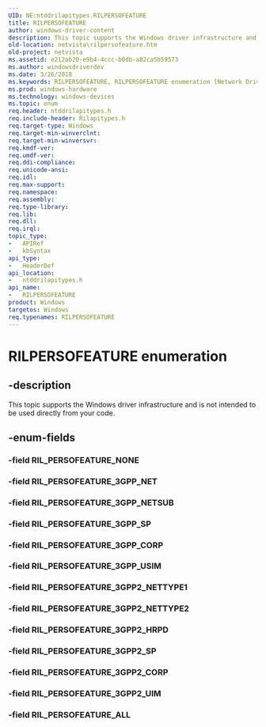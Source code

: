 ```yaml
---
UID: NE:ntddrilapitypes.RILPERSOFEATURE
title: RILPERSOFEATURE
author: windows-driver-content
description: This topic supports the Windows driver infrastructure and is not intended to be used directly from your code.
old-location: netvista\rilpersofeature.htm
old-project: netvista
ms.assetid: e212ab20-e9b4-4ccc-b0db-a82ca5b59573
ms.author: windowsdriverdev
ms.date: 3/26/2018
ms.keywords: RILPERSOFEATURE, RILPERSOFEATURE enumeration [Network Drivers Starting with Windows Vista], RIL_PERSOFEATURE_3GPP2_CORP, RIL_PERSOFEATURE_3GPP2_HRPD, RIL_PERSOFEATURE_3GPP2_NETTYPE1, RIL_PERSOFEATURE_3GPP2_NETTYPE2, RIL_PERSOFEATURE_3GPP2_SP, RIL_PERSOFEATURE_3GPP2_UIM, RIL_PERSOFEATURE_3GPP_CORP, RIL_PERSOFEATURE_3GPP_NET, RIL_PERSOFEATURE_3GPP_NETSUB, RIL_PERSOFEATURE_3GPP_SP, RIL_PERSOFEATURE_3GPP_USIM, RIL_PERSOFEATURE_ALL, netvista.rilpersofeature, ntddrilapitypes/RILPERSOFEATURE, ntddrilapitypes/RIL_PERSOFEATURE_3GPP2_CORP, ntddrilapitypes/RIL_PERSOFEATURE_3GPP2_HRPD, ntddrilapitypes/RIL_PERSOFEATURE_3GPP2_NETTYPE1, ntddrilapitypes/RIL_PERSOFEATURE_3GPP2_NETTYPE2, ntddrilapitypes/RIL_PERSOFEATURE_3GPP2_SP, ntddrilapitypes/RIL_PERSOFEATURE_3GPP2_UIM, ntddrilapitypes/RIL_PERSOFEATURE_3GPP_CORP, ntddrilapitypes/RIL_PERSOFEATURE_3GPP_NET, ntddrilapitypes/RIL_PERSOFEATURE_3GPP_NETSUB, ntddrilapitypes/RIL_PERSOFEATURE_3GPP_SP, ntddrilapitypes/RIL_PERSOFEATURE_3GPP_USIM, ntddrilapitypes/RIL_PERSOFEATURE_ALL
ms.prod: windows-hardware
ms.technology: windows-devices
ms.topic: enum
req.header: ntddrilapitypes.h
req.include-header: Rilapitypes.h
req.target-type: Windows
req.target-min-winverclnt: 
req.target-min-winversvr: 
req.kmdf-ver: 
req.umdf-ver: 
req.ddi-compliance: 
req.unicode-ansi: 
req.idl: 
req.max-support: 
req.namespace: 
req.assembly: 
req.type-library: 
req.lib: 
req.dll: 
req.irql: 
topic_type:
-	APIRef
-	kbSyntax
api_type:
-	HeaderDef
api_location:
-	ntddrilapitypes.h
api_name:
-	RILPERSOFEATURE
product: Windows
targetos: Windows
req.typenames: RILPERSOFEATURE
---
```


# RILPERSOFEATURE enumeration


## -description


This topic supports the Windows driver infrastructure and is not intended to be used directly from your code.


## -enum-fields




### -field RIL_PERSOFEATURE_NONE


### -field RIL_PERSOFEATURE_3GPP_NET


### -field RIL_PERSOFEATURE_3GPP_NETSUB


### -field RIL_PERSOFEATURE_3GPP_SP


### -field RIL_PERSOFEATURE_3GPP_CORP


### -field RIL_PERSOFEATURE_3GPP_USIM


### -field RIL_PERSOFEATURE_3GPP2_NETTYPE1


### -field RIL_PERSOFEATURE_3GPP2_NETTYPE2


### -field RIL_PERSOFEATURE_3GPP2_HRPD


### -field RIL_PERSOFEATURE_3GPP2_SP


### -field RIL_PERSOFEATURE_3GPP2_CORP


### -field RIL_PERSOFEATURE_3GPP2_UIM


### -field RIL_PERSOFEATURE_ALL

